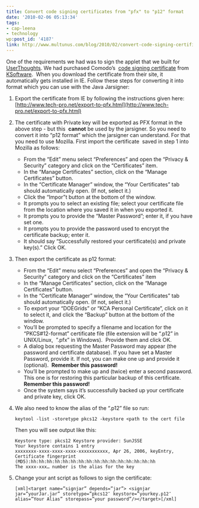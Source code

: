 ```yaml
---
title: Convert code signing certificates from "pfx" to "p12" format
date: '2010-02-06 05:13:34'
tags:
- cap-leena
- technology
wp:post_id: '4187'
link: http://www.multunus.com/blog/2010/02/convert-code-signing-certificates-from-pfx-to-p12-format/
---
```


One of the requirements we had was to sign the applet that we built for 
[UserThoughts](http://alpha.userthoughts.com/). We had purchased Comodo’s 
[code signing certificate](http://en.wikipedia.org/wiki/Code_signing) from 
[KSoftware](https://secure.ksoftware.net/code_signing.html?gclid=CN-epdfskZ8CFVBd4wodTC6EIA). 
When you download the certificate from their site, it automatically gets installed in IE. Follow these steps for converting it into format which you can use with the Java Jarsigner:

1. Export the certificate from IE by following the instructions given here: 
	[http://www.tech-pro.net/export-to-pfx.html](http://www.tech-pro.net/export-to-pfx.html)

2. The certificate with Private key will be exported as PFX format in the above step - but this 
**cannot** be used by the jarsigner. So you need to convert it into “p12 format” which the jarsigner can understand. For that you need to use Mozilla. First import the certificate  saved in step 1 into Mozilla as follows:
	- From the “Edit” menu select “Preferences” and open the “Privacy & Security” category and click on the “Certificates” item.
	- In the “Manage Certificates” section, click on the “Manage Certificates” button.
	- In the “Certificate Manager” window, the “Your Certificates” tab should automatically open. (If not, select it.)
	- Click the “Impor”t button at the bottom of the window.
	- It prompts you to select an existing file; select your certificate file from the location where you saved it in when you exported it.
	- It prompts you to provide the “Master Password”; enter it, if you have set one.
	- It prompts you to provide the password used to encrypt the certificate backup; enter it.
	- It should say “Successfully restored your certificate(s) and private key(s).” Click OK.

3. Then export the certificate as p12 format:
	- From the “Edit” menu select “Preferences” and open the “Privacy & Security” category and click on the “Certificates” item
	- In the “Manage Certificates” section, click on the “Manage Certificates” button.
	- In the “Certificate Manager” window, the “Your Certificates” tab should automatically open. (If not, select it.)
	- To export your “DOEGrids” or “KCA Personal Certificate”, click on it to select it, and click the “Backup” button at the bottom of the window.
	- You’ll be prompted to specify a filename and location for the “PKCS#12-format” certificate file (file extension will be “.p12” in UNIX/Linux,  ”.pfx” in Windows).  Provide them and click OK.
	- A dialog box requesting the Master Password may appear (the password and certificate database). If you have set a Master Password, provide it. If not, you can make one up and provide it (optional). 
	**Remember this password!**
	- You’ll be prompted to make up and (twice) enter a second password. This one is for restoring this particular backup of this certificate. 
	**Remember this password!**
	- Once the system says it’s successfully backed up your certificate and private key, click OK.

4. We also need to know the alias of the “.p12” file so run:

	```
	keytool -list -storetype pkcs12 -keystore <path to the cert file
	```

	Then you will see output like this:

	```
	Keystore type: pkcs12 Keystore provider: SunJSSE
	Your keystore contains 1 entry
	xxxxxxxx-xxxx-xxxx-xxxx-xxxxxxxxxxx, Apr 26, 2006, keyEntry,
	Certificate fingerprint (MD5):hh:hh:hh:hh:hh:hh:hh:hh:hh:hh:hh:hh:hh:hh:hh:hh
	The xxxx-xxx… number is the alias for the key
	```

5. Change your ant script as follows to sign the certificate:

	```
	[xml]<target name=”signjar” depends=”jar”> <signjar jar=”yourJar.jar” storetype=”pkcs12″ keystore=”yourkey.p12″ alias=”Your Alias” storepass=”your password”/></target>[/xml]
	```
